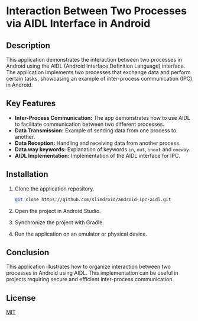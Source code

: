 # Interaction Between Two Processes via AIDL Interface in Android

## Description

This application demonstrates the interaction between two processes in Android using the AIDL (Android Interface Definition Language) interface. The application implements two processes that exchange data and perform certain tasks, showcasing an example of inter-process communication (IPC) in Android.

## Key Features

- **Inter-Process Communication:** The app demonstrates how to use AIDL to facilitate communication between two different processes.
- **Data Transmission:** Example of sending data from one process to another.
- **Data Reception:** Handling and receiving data from another process.
- **Data way keywords:** Explanation of keywords `in`, `out`, `inout` and `oneway`.
- **AIDL Implementation:** Implementation of the AIDL interface for IPC.

## Installation

1. Clone the application repository.
    ```sh
    git clone https://github.com/slimdroid/android-ipc-aidl.git
    ```

2. Open the project in Android Studio.
3. Synchronize the project with Gradle.
4. Run the application on an emulator or physical device.

## Conclusion

This application illustrates how to organize interaction between two processes in Android using AIDL. This implementation can be useful in projects requiring secure and efficient inter-process communication.

## License

[MIT](LICENSE)
